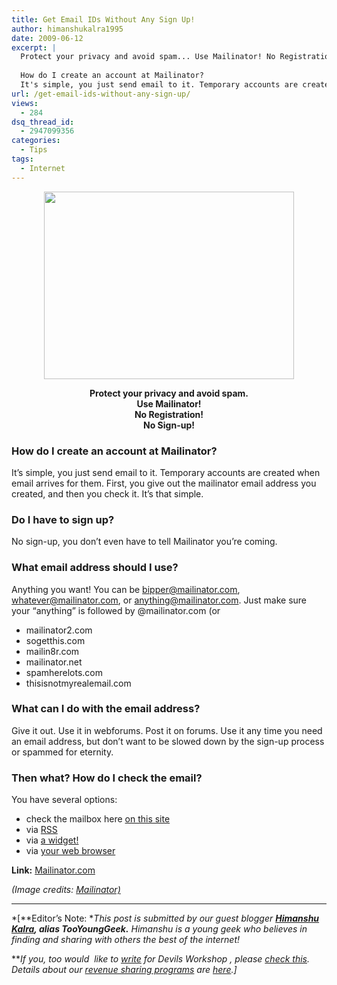 ```yaml
---
title: Get Email IDs Without Any Sign Up!
author: himanshukalra1995
date: 2009-06-12
excerpt: |
  Protect your privacy and avoid spam... Use Mailinator! No Registration! No Sign-up!
  
  How do I create an account at Mailinator?
  It's simple, you just send email to it. Temporary accounts are created when email arrives for them. First, you give out the mailinator email address you created, and then you check it. It's that simple.
url: /get-email-ids-without-any-sign-up/
views:
  - 284
dsq_thread_id:
  - 2947099356
categories:
  - Tips
tags:
  - Internet
---
```

<p style="text-align: center">
  <strong><img class="alignnone wp-image-50629" src="http://www.userlogos.org/files/logos/josejorge/mailinator_white.png" alt="" width="400" height="300" /></strong>
</p>

<p style="text-align: center">
  <strong>Protect your privacy and avoid spam.</strong><strong><br /> Use Mailinator!</strong><strong><br /> No Registration!<br /> No Sign-up!</strong>
</p>

### **How do I create an account at Mailinator?**

It&#8217;s simple, you just send email to it. Temporary accounts are created when email arrives for them. First, you give out the mailinator email address you created, and then you check it. It&#8217;s that simple.

### **Do I have to sign up?**

No sign-up, you don&#8217;t even have to tell Mailinator you&#8217;re coming.

### **What email address should I use?**

Anything you want! You can be bipper@mailinator.com, whatever@mailinator.com, or anything@mailinator.com. Just make sure your &#8220;anything&#8221; is followed by @mailinator.com (or

  * mailinator2.com
  * sogetthis.com
  * mailin8r.com
  * mailinator.net
  * spamherelots.com
  * thisisnotmyrealemail.com

### **What can I do with the email address?**

Give it out. Use it in webforums. Post it on forums. Use it any time you need an email address, but don&#8217;t want to be slowed down by the sign-up process or spammed for eternity.

### **Then what? How do I check the email?**

You have several options:

  * check the mailbox here <a href="http://mailinator.com" onclick="_gaq.push(['_trackEvent', 'outbound-article', 'http://mailinator.com', 'on this site']);" >on this site</a>
  * via <a href="http://www.mailinator.com" onclick="_gaq.push(['_trackEvent', 'outbound-article', 'http://www.mailinator.com', 'RSS']);" >RSS</a>
  * via <a href="http://www.mailinator.com" onclick="_gaq.push(['_trackEvent', 'outbound-article', 'http://www.mailinator.com', 'a widget!']);" >a widget!</a>
  * via <a href="http://mailinator.com" onclick="_gaq.push(['_trackEvent', 'outbound-article', 'http://mailinator.com', 'your web browser']);" >your web browser</a>

**Link:** <a href="http://mailinator.com" onclick="_gaq.push(['_trackEvent', 'outbound-article', 'http://mailinator.com', 'Mailinator.com']);" >Mailinator.com</a>

*(Image credits: <a href="http://www.userlogos.org/node/1427" onclick="_gaq.push(['_trackEvent', 'outbound-article', 'http://www.userlogos.org/node/1427', 'Mailinator)']);" >Mailinator)</a>*

<div class="MsoNormal" style="text-align: center">
  <hr size="2" />
</div>

*[**Editor&#8217;s Note: **This post is submitted by our guest blogger **[Himanshu Kalra][1], alias TooYoungGeek.** Himanshu is a young geek who believes in finding and sharing with others the best of the internet!*

***If you, too would  like to [write][2] for Devils Workshop , please [check this][2]. Details about our [revenue sharing programs][2] are [here][2].]*

 [1]: mailto:TooYoungGeek@gmail.com
 [2]: http://devilsworkshop.org/join-dw/

